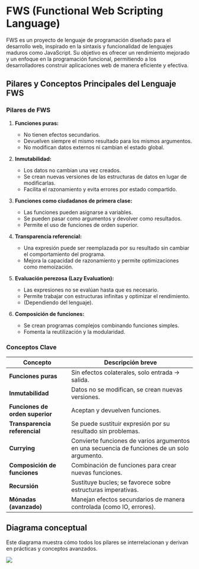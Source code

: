 # FWS (Functional Web Scripting Language) #

FWS es un proyecto de lenguaje de programación diseñado para el desarrollo web, inspirado en la sintaxis y funcionalidad de lenguajes maduros como JavaScript. Su objetivo es ofrecer un rendimiento mejorado y un enfoque en la programación funcional, permitiendo a los desarrolladores construir aplicaciones web de manera eficiente y efectiva.

## Pilares y Conceptos Principales del Lenguaje FWS ##

### Pilares de FWS ###

1. **Funciones puras:**
   - No tienen efectos secundarios.
   - Devuelven siempre el mismo resultado para los mismos argumentos.
   - No modifican datos externos ni cambian el estado global.

2. **Inmutabilidad:**
   - Los datos no cambian una vez creados.
   - Se crean nuevas versiones de las estructuras de datos en lugar de modificarlas.
   - Facilita el razonamiento y evita errores por estado compartido.

3. **Funciones como ciudadanos de primera clase:**
   - Las funciones pueden asignarse a variables.
   - Se pueden pasar como argumentos y devolver como resultados.
   - Permite el uso de funciones de orden superior.

4. **Transparencia referencial:**
   - Una expresión puede ser reemplazada por su resultado sin cambiar el comportamiento del programa.
   - Mejora la capacidad de razonamiento y permite optimizaciones como memoización.

5. **Evaluación perezosa (Lazy Evaluation):**
   - Las expresiones no se evalúan hasta que es necesario.
   - Permite trabajar con estructuras infinitas y optimizar el rendimiento.
   - (Dependiendo del lenguaje).

6. **Composición de funciones:**
   - Se crean programas complejos combinando funciones simples.
   - Fomenta la reutilización y la modularidad.

### Conceptos Clave ###

| Concepto                      | Descripción breve                                                  |
|-------------------------------|--------------------------------------------------------------------|
| **Funciones puras**            | Sin efectos colaterales, solo entrada → salida.                    |
| **Inmutabilidad**              | Datos no se modifican, se crean nuevas versiones.                  |
| **Funciones de orden superior**| Aceptan y devuelven funciones.                                     |
| **Transparencia referencial**  | Se puede sustituir expresión por su resultado sin problemas.       |
| **Currying**                   | Convierte funciones de varios argumentos en una secuencia de funciones de un solo argumento. |
| **Composición de funciones**   | Combinación de funciones para crear nuevas funciones.              |
| **Recursión**                  | Sustituye bucles; se favorece sobre estructuras imperativas.       |
| **Mónadas (avanzado)**          | Manejan efectos secundarios de manera controlada (como IO, errores). |

## Diagrama conceptual ##
Este diagrama muestra cómo todos los pilares se interrelacionan y derivan en prácticas y conceptos avanzados.

[![](https://mermaid.ink/img/pako:eNpdUs1uGjEQfhXLZ4J2F-j-HCq1kKRJWglFOdWbw3RtwO3asxqvqwLiqfIIebHY0KCwPnnm-xn7s_e8Qal4xdcE3YY9LWqqLQvri1gShqaBRr--WHbjbaPRQvscGWcWu7r6zL6K_6hybOkJ3PMlPhd31vgefulWS5ADdPFB3aBB1mgfWGDRMalYR9ooAta04NRAei2eCKzrgFRwAPaoVuq0bQfMG3H9F1oPcQ5bBtIOHTAk9h12Wxaxi3stjqLbDycLJ0GSyjLnO0Ua6Tzg9sj9JuaeaKvtegDciTmaDp0-5Rh8Vu-mFyNP7HvxqBpPLnIHRg_iR2iGYBxDZsCq3xjdwpWbHmN0tidsQeLJl4_Cm2rJq568GvGQoYFY8n00rXm_UUbVvApbCfSn5rU9BE0H9ieieZcR-vWGVytoXah8J6FXCw3xY5y7IXGpaI7e9rxKi-Jowqs9_xfKtByXs3xWFGk5K5IkD-iWV1mSjWfJJMnSbJpkk-mkOIz47jg3GRf5tCzL_FOSTtIszYvDG3wV2yc?type=png)](https://mermaid.live/edit#pako:eNpdUs1uGjEQfhXLZ4J2F-j-HCq1kKRJWglFOdWbw3RtwO3asxqvqwLiqfIIebHY0KCwPnnm-xn7s_e8Qal4xdcE3YY9LWqqLQvri1gShqaBRr--WHbjbaPRQvscGWcWu7r6zL6K_6hybOkJ3PMlPhd31vgefulWS5ADdPFB3aBB1mgfWGDRMalYR9ooAta04NRAei2eCKzrgFRwAPaoVuq0bQfMG3H9F1oPcQ5bBtIOHTAk9h12Wxaxi3stjqLbDycLJ0GSyjLnO0Ua6Tzg9sj9JuaeaKvtegDciTmaDp0-5Rh8Vu-mFyNP7HvxqBpPLnIHRg_iR2iGYBxDZsCq3xjdwpWbHmN0tidsQeLJl4_Cm2rJq568GvGQoYFY8n00rXm_UUbVvApbCfSn5rU9BE0H9ieieZcR-vWGVytoXah8J6FXCw3xY5y7IXGpaI7e9rxKi-Jowqs9_xfKtByXs3xWFGk5K5IkD-iWV1mSjWfJJMnSbJpkk-mkOIz47jg3GRf5tCzL_FOSTtIszYvDG3wV2yc)

